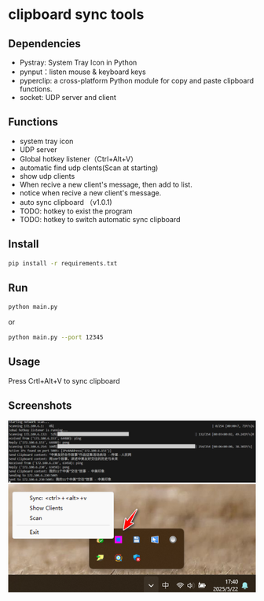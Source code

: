 # clipboard sync tools

## Dependencies

- Pystray: System Tray Icon in Python
- pynput：listen mouse & keyboard keys
- pyperclip: a cross-platform Python module for copy and paste clipboard functions.
- socket: UDP server and client

## Functions
- system tray icon
- UDP server
- Global hotkey listener（Ctrl+Alt+V）
- automatic find udp clents(Scan at starting)
- show udp clients
- When recive a new client's message, then add to list.
- notice when recive a new client's message.
- auto sync clipboard （v1.0.1)
- TODO: hotkey to exist the program
- TODO: hotkey to switch automatic sync clipboard


## Install

```bash
pip install -r requirements.txt
```

## Run

```bash
python main.py
```
or 
```bash
python main.py --port 12345
```

## Usage

Press Crtl+Alt+V to sync clipboard

## Screenshots

![screenshot1](./screenshot0.png)
![screenshot2](./screenshot1.png)
